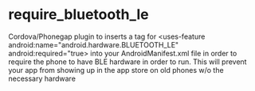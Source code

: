 # require_bluetooth_le

Cordova/Phonegap plugin to inserts a tag for <uses-feature android:name="android.hardware.BLUETOOTH_LE" android:required="true> into your AndroidManifest.xml file in order to require the phone to have BLE hardware in order to run.  This will prevent your app from showing up in the app store on old phones w/o the necessary hardware
